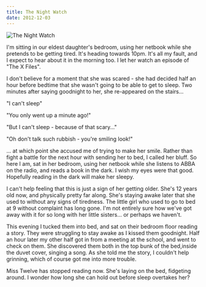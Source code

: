 ```yaml
---
title: The Night Watch
date: 2012-12-03
---
```


![The Night Watch](https://source.unsplash.com/hopX_jpVtRM/1600x900)

I'm sitting in our eldest daughter's bedroom, using her netbook while she pretends to be getting tired. It's heading towards 10pm. It's all my fault, and I expect to hear about it in the morning too. I let her watch an episode of "The X Files".

I don't believe for a moment that she was scared - she had decided half an hour before bedtime that she wasn't going to be able to get to sleep. Two minutes after saying goodnight to her, she re-appeared on the stairs...

"I can't sleep"

"You only went up a minute ago!"

"But I can't sleep - because of that scary..."

"Oh don't talk such rubbish - you're smiling look!"

... at which point she accused me of trying to make her smile. Rather than fight a battle for the next hour with sending her to bed, I called her bluff. So here I am, sat in her bedroom, using her netbook while she listens to ABBA on the radio, and reads a book in the dark. I wish my eyes were that good. Hopefully reading in the dark will make her sleepy.

I can't help feeling that this is just a sign of her getting older. She's 12 years old now, and physically pretty far along. She's staying awake later that she used to without any signs of tiredness. The little girl who used to go to bed at 9 without complaint has long gone. I'm not entirely sure how we've got away with it for so long with her little sisters... or perhaps we haven't.

This evening I tucked them into bed, and sat on their bedroom floor reading a story. They were struggling to stay awake as I kissed them goodnight. Half an hour later my other half got in from a meeting at the school, and went to check on them. She discovered them both in the top bunk of the bed,inside the duvet cover, singing a song. As she told me the story, I couldn't help grinning, which of course got me into more trouble.

Miss Twelve has stopped reading now. She's laying on the bed, fidgeting around. I wonder how long she can hold out before sleep overtakes her?